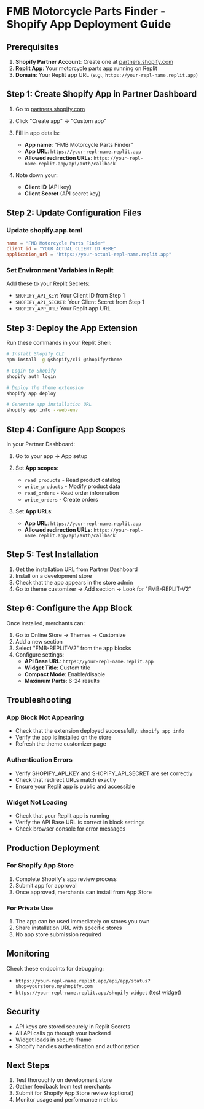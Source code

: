 # FMB Motorcycle Parts Finder - Shopify App Deployment Guide

## Prerequisites

1. **Shopify Partner Account**: Create one at [partners.shopify.com](https://partners.shopify.com)
2. **Replit App**: Your motorcycle parts app running on Replit
3. **Domain**: Your Replit app URL (e.g., `https://your-repl-name.replit.app`)

## Step 1: Create Shopify App in Partner Dashboard

1. Go to [partners.shopify.com](https://partners.shopify.com)
2. Click "Create app" → "Custom app"
3. Fill in app details:
   - **App name**: "FMB Motorcycle Parts Finder"
   - **App URL**: `https://your-repl-name.replit.app`
   - **Allowed redirection URLs**: `https://your-repl-name.replit.app/api/auth/callback`

4. Note down your:
   - **Client ID** (API key)
   - **Client Secret** (API secret key)

## Step 2: Update Configuration Files

### Update shopify.app.toml
```toml
name = "FMB Motorcycle Parts Finder"
client_id = "YOUR_ACTUAL_CLIENT_ID_HERE"
application_url = "https://your-actual-repl-name.replit.app"
```

### Set Environment Variables in Replit
Add these to your Replit Secrets:
- `SHOPIFY_API_KEY`: Your Client ID from Step 1
- `SHOPIFY_API_SECRET`: Your Client Secret from Step 1
- `SHOPIFY_APP_URL`: Your Replit app URL

## Step 3: Deploy the App Extension

Run these commands in your Replit Shell:

```bash
# Install Shopify CLI
npm install -g @shopify/cli @shopify/theme

# Login to Shopify
shopify auth login

# Deploy the theme extension
shopify app deploy

# Generate app installation URL
shopify app info --web-env
```

## Step 4: Configure App Scopes

In your Partner Dashboard:
1. Go to your app → App setup
2. Set **App scopes**:
   - `read_products` - Read product catalog
   - `write_products` - Modify product data  
   - `read_orders` - Read order information
   - `write_orders` - Create orders

3. Set **App URLs**:
   - **App URL**: `https://your-repl-name.replit.app`
   - **Allowed redirection URLs**: `https://your-repl-name.replit.app/api/auth/callback`

## Step 5: Test Installation

1. Get the installation URL from Partner Dashboard
2. Install on a development store
3. Check that the app appears in the store admin
4. Go to theme customizer → Add section → Look for "FMB-REPLIT-V2"

## Step 6: Configure the App Block

Once installed, merchants can:
1. Go to Online Store → Themes → Customize
2. Add a new section
3. Select "FMB-REPLIT-V2" from the app blocks
4. Configure settings:
   - **API Base URL**: `https://your-repl-name.replit.app`
   - **Widget Title**: Custom title
   - **Compact Mode**: Enable/disable
   - **Maximum Parts**: 6-24 results

## Troubleshooting

### App Block Not Appearing
- Check that the extension deployed successfully: `shopify app info`
- Verify the app is installed on the store
- Refresh the theme customizer page

### Authentication Errors
- Verify SHOPIFY_API_KEY and SHOPIFY_API_SECRET are set correctly
- Check that redirect URLs match exactly
- Ensure your Replit app is public and accessible

### Widget Not Loading
- Check that your Replit app is running
- Verify the API Base URL is correct in block settings
- Check browser console for error messages

## Production Deployment

### For Shopify App Store
1. Complete Shopify's app review process
2. Submit app for approval
3. Once approved, merchants can install from App Store

### For Private Use
1. The app can be used immediately on stores you own
2. Share installation URL with specific stores
3. No app store submission required

## Monitoring

Check these endpoints for debugging:
- `https://your-repl-name.replit.app/api/app/status?shop=yourstore.myshopify.com`
- `https://your-repl-name.replit.app/shopify-widget` (test widget)

## Security

- API keys are stored securely in Replit Secrets
- All API calls go through your backend
- Widget loads in secure iframe
- Shopify handles authentication and authorization

## Next Steps

1. Test thoroughly on development store
2. Gather feedback from test merchants
3. Submit for Shopify App Store review (optional)
4. Monitor usage and performance metrics